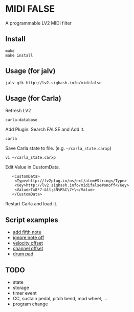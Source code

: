 # MIDI FALSE

A programmable LV2 MIDI filter

## Install

```
make
make install
```

## Usage (for jalv)

```
jalv-gtk http://lv2.sighash.info/midifalse
```

## Usage (for Carla)

Refresh LV2

```
carla-database
```

Add Plugin. Search FALSE and Add it.

```
carla
```

Save Carla state to file. (e.g. `~/carla_state.carxp`)

```
vi ~/carla_state.carxp
```

Edit Value in CustomData.

```
   <CustomData>
    <Type>http://lv2plug.in/ns/ext/atom#String</Type>
    <Key>http://lv2.sighash.info/midifalse#onoff</Key>
    <Value>Tx8*7-&lt;3N%R%C\7+\</Value>
   </CustomData>
```

Restart Carla and load it.

## Script examples

* [add fifth note](./examples/fifth.rb)
* [ignore note off](./examples/ignore_noteoff.rb)
* [velocity offset](./examples/vel_offset.rb)
* [channel offset](./examples/ch_offset.rb)
* [drum pad](./examples/drum_pad.rb)

## TODO

* state
* storage
* timer event
* CC, sustain pedal, pitch bend, mod wheel, ...
* program change
